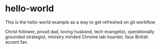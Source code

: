 # hello-world
This is the hello-world example as a way to get refreshed on git workflow

Christ follower, proud dad, loving husband, tech evangelist, operationally grounded strategist, ministry minded Chrome tab hoarder, faux British accent fan.
